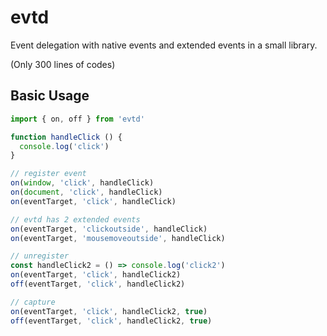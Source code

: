 # evtd
Event delegation with native events and extended events in a small library.

(Only 300 lines of codes)

## Basic Usage
```ts
import { on, off } from 'evtd'

function handleClick () {
  console.log('click')
}

// register event
on(window, 'click', handleClick)
on(document, 'click', handleClick)
on(eventTarget, 'click', handleClick)

// evtd has 2 extended events
on(eventTarget, 'clickoutside', handleClick)
on(eventTarget, 'mousemoveoutside', handleClick)

// unregister
const handleClick2 = () => console.log('click2')
on(eventTarget, 'click', handleClick2)
off(eventTarget, 'click', handleClick2)

// capture
on(eventTarget, 'click', handleClick2, true)
off(eventTarget, 'click', handleClick2, true)
```